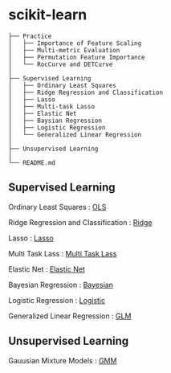 # scikit-learn

```
├── Practice
│   ├── Importance of Feature Scaling
│   ├── Multi-metric Evaluation
│   ├── Permutation Feature Importance
│   └── RocCurve and DETCurve
│
├── Supervised Learning
│   ├── Ordinary Least Squares
│   ├── Ridge Regression and Classification
│   ├── Lasso
│   ├── Multi-task Lasso
│   ├── Elastic Net
│   ├── Baysian Regression
│   ├── Logistic Regression
│   └── Generalized Linear Regression
│
├── Unsupervised Learning
│
└── README.md
```


## Supervised Learning 

Ordinary Least Squares : [OLS][OLSLINK]

[OLSLINK]: https://github.com/ceo21ckim/scikit-learn/tree/main/1.%20Supervised%20learning/1.%20Ordinary%20Least%20Squares


Ridge Regression and Classification : [Ridge][ridgelink]

[ridgelink]: https://github.com/ceo21ckim/scikit-learn/tree/main/1.%20Supervised%20learning/2.%20Ridge%20regression%20and%20classification

Lasso : [Lasso][lassolink]

[lassolink]: https://github.com/ceo21ckim/scikit-learn/tree/main/1.%20Supervised%20learning/3.%20Lasso

Multi Task Lass : [Multi Task Lass][mtllink]

[mtllink]: https://github.com/ceo21ckim/scikit-learn/blob/main/1.%20Supervised%20learning/4.%20Multi-task%20Lasso/joint%20feature%20selection%20with%20multi-task%20Lasso.py

Elastic Net : [Elastic Net][enetlink]

[enetlink]: https://github.com/ceo21ckim/scikit-learn/blob/main/1.%20Supervised%20learning/5.%20Elastic%20Net/elastic%20net.py

Bayesian Regression : [Bayesian][bsrlink]

[bsrlink]: https://github.com/ceo21ckim/scikit-learn/tree/main/1.%20Supervised%20learning/6.%20Bayesian%20Regression

Logistic Regression : [Logistic][lglink]

[lglink]: https://github.com/ceo21ckim/scikit-learn/tree/main/1.%20Supervised%20learning/7.%20Logistic%20Regression

Generalized Linear Regression : [GLM][glmlink]

[glmlink]: https://github.com/ceo21ckim/scikit-learn/tree/main/1.%20Supervised%20learning/8.%20Generalized%20Linear%20Regression



## Unsupervised Learning 

Gauusian Mixture Models : [GMM][gmmlink]

[gmmlink]: https://github.com/ceo21ckim/scikit-learn/tree/main/2.%20Unsuperviesd%20learning/1.%20Gaussian%20mixture%20models 
